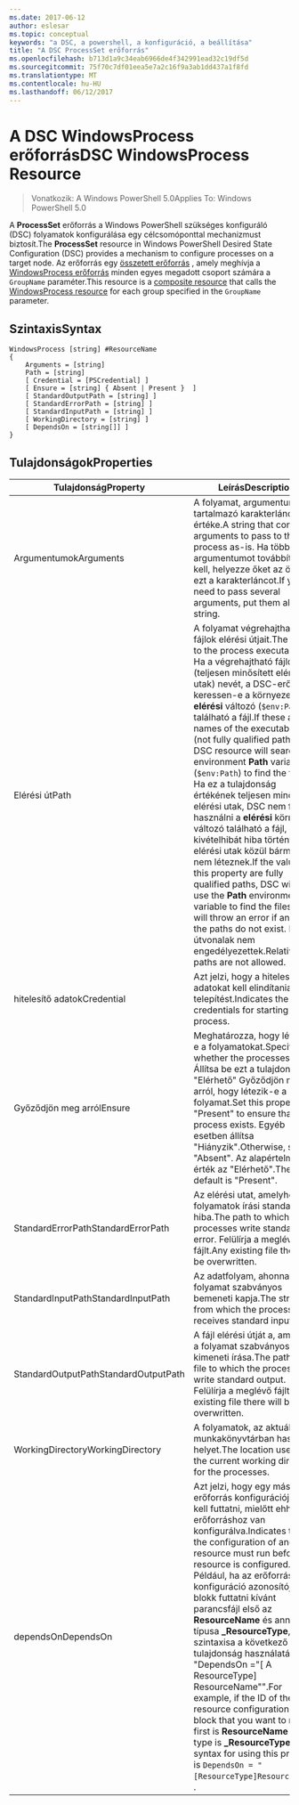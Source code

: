 ```yaml
---
ms.date: 2017-06-12
author: eslesar
ms.topic: conceptual
keywords: "a DSC, a powershell, a konfiguráció, a beállítása"
title: "A DSC ProcessSet erőforrás"
ms.openlocfilehash: b713d1a9c34eab6966de4f342991ead32c19df5d
ms.sourcegitcommit: 75f70c7df01eea5e7a2c16f9a3ab1dd437a1f8fd
ms.translationtype: MT
ms.contentlocale: hu-HU
ms.lasthandoff: 06/12/2017
---
```

# <a name="dsc-windowsprocess-resource"></a><span data-ttu-id="b6989-103">A DSC WindowsProcess erőforrás</span><span class="sxs-lookup"><span data-stu-id="b6989-103">DSC WindowsProcess Resource</span></span>

> <span data-ttu-id="b6989-104">Vonatkozik: A Windows PowerShell 5.0</span><span class="sxs-lookup"><span data-stu-id="b6989-104">Applies To: Windows PowerShell 5.0</span></span>

<span data-ttu-id="b6989-105">A **ProcessSet** erőforrás a Windows PowerShell szükséges konfiguráló (DSC) folyamatok konfigurálása egy célcsomóponttal mechanizmust biztosít.</span><span class="sxs-lookup"><span data-stu-id="b6989-105">The **ProcessSet** resource in Windows PowerShell Desired State Configuration (DSC) provides a mechanism to configure processes on a target node.</span></span> <span data-ttu-id="b6989-106">Az erőforrás egy [összetett erőforrás](authoringResourceComposite.md) , amely meghívja a [WindowsProcess erőforrás](windowsProcessResource.md) minden egyes megadott csoport számára a `GroupName` paraméter.</span><span class="sxs-lookup"><span data-stu-id="b6989-106">This resource is a [composite resource](authoringResourceComposite.md) that calls the [WindowsProcess resource](windowsProcessResource.md) for each group specified in the `GroupName` parameter.</span></span>

## <a name="syntax"></a><span data-ttu-id="b6989-107">Szintaxis</span><span class="sxs-lookup"><span data-stu-id="b6989-107">Syntax</span></span>

```
WindowsProcess [string] #ResourceName
{
    Arguments = [string]
    Path = [string]
    [ Credential = [PSCredential] ]
    [ Ensure = [string] { Absent | Present }  ]
    [ StandardOutputPath = [string] ]
    [ StandardErrorPath = [string] ]
    [ StandardInputPath = [string] ]   
    [ WorkingDirectory = [string] ]
    [ DependsOn = [string[]] ]
}
```

## <a name="properties"></a><span data-ttu-id="b6989-108">Tulajdonságok</span><span class="sxs-lookup"><span data-stu-id="b6989-108">Properties</span></span>
|  <span data-ttu-id="b6989-109">Tulajdonság</span><span class="sxs-lookup"><span data-stu-id="b6989-109">Property</span></span>  |  <span data-ttu-id="b6989-110">Leírás</span><span class="sxs-lookup"><span data-stu-id="b6989-110">Description</span></span>   | 
|---|---| 
| <span data-ttu-id="b6989-111">Argumentumok</span><span class="sxs-lookup"><span data-stu-id="b6989-111">Arguments</span></span>| <span data-ttu-id="b6989-112">A folyamat, argumentumokat tartalmazó karakterlánc-értéke.</span><span class="sxs-lookup"><span data-stu-id="b6989-112">A string that contains arguments to pass to the process as-is.</span></span> <span data-ttu-id="b6989-113">Ha több argumentumot továbbítani kell, helyezze őket az összes ezt a karakterláncot.</span><span class="sxs-lookup"><span data-stu-id="b6989-113">If you need to pass several arguments, put them all in this string.</span></span>| 
| <span data-ttu-id="b6989-114">Elérési út</span><span class="sxs-lookup"><span data-stu-id="b6989-114">Path</span></span>| <span data-ttu-id="b6989-115">A folyamat végrehajtható fájlok elérési útjait.</span><span class="sxs-lookup"><span data-stu-id="b6989-115">The paths to the process executables.</span></span> <span data-ttu-id="b6989-116">Ha a végrehajtható fájlok (teljesen minősített elérési utak) nevét, a DSC-erőforrás keressen-e a környezet **elérési** változó (`$env:Path`) található a fájl.</span><span class="sxs-lookup"><span data-stu-id="b6989-116">If these are the names of the executable files (not fully qualified paths), the DSC resource will search the environment **Path** variable (`$env:Path`) to find the files.</span></span> <span data-ttu-id="b6989-117">Ha ez a tulajdonság értékének teljesen minősített elérési utak, DSC nem fogja használni a **elérési** környezeti változó található a fájl, és kivételhibát hiba történt az elérési utak közül bármelyik nem léteznek.</span><span class="sxs-lookup"><span data-stu-id="b6989-117">If the values of this property are fully qualified paths, DSC will not use the **Path** environment variable to find the files, and will throw an error if any of the paths do not exist.</span></span> <span data-ttu-id="b6989-118">Relatív útvonalak nem engedélyezettek.</span><span class="sxs-lookup"><span data-stu-id="b6989-118">Relative paths are not allowed.</span></span>| 
| <span data-ttu-id="b6989-119">hitelesítő adatok</span><span class="sxs-lookup"><span data-stu-id="b6989-119">Credential</span></span>| <span data-ttu-id="b6989-120">Azt jelzi, hogy a hitelesítő adatokat kell elindítania a telepítést.</span><span class="sxs-lookup"><span data-stu-id="b6989-120">Indicates the credentials for starting the process.</span></span>| 
| <span data-ttu-id="b6989-121">Győződjön meg arról</span><span class="sxs-lookup"><span data-stu-id="b6989-121">Ensure</span></span>| <span data-ttu-id="b6989-122">Meghatározza, hogy létezik-e a folyamatokat.</span><span class="sxs-lookup"><span data-stu-id="b6989-122">Specifies whether the processes exists.</span></span> <span data-ttu-id="b6989-123">Állítsa be ezt a tulajdonságot "Elérhető" Győződjön meg arról, hogy létezik-e a folyamat.</span><span class="sxs-lookup"><span data-stu-id="b6989-123">Set this property to "Present" to ensure that the process exists.</span></span> <span data-ttu-id="b6989-124">Egyéb esetben állítsa "Hiányzik".</span><span class="sxs-lookup"><span data-stu-id="b6989-124">Otherwise, set it to "Absent".</span></span> <span data-ttu-id="b6989-125">Az alapértelmezett érték az "Elérhető".</span><span class="sxs-lookup"><span data-stu-id="b6989-125">The default is "Present".</span></span>| 
| <span data-ttu-id="b6989-126">StandardErrorPath</span><span class="sxs-lookup"><span data-stu-id="b6989-126">StandardErrorPath</span></span>| <span data-ttu-id="b6989-127">Az elérési utat, amelyhez a folyamatok írási standard hiba.</span><span class="sxs-lookup"><span data-stu-id="b6989-127">The path to which the processes write standard error.</span></span> <span data-ttu-id="b6989-128">Felülírja a meglévő fájlt.</span><span class="sxs-lookup"><span data-stu-id="b6989-128">Any existing file there will be overwritten.</span></span>| 
| <span data-ttu-id="b6989-129">StandardInputPath</span><span class="sxs-lookup"><span data-stu-id="b6989-129">StandardInputPath</span></span>| <span data-ttu-id="b6989-130">Az adatfolyam, ahonnan a folyamat szabványos bemeneti kapja.</span><span class="sxs-lookup"><span data-stu-id="b6989-130">The stream from which the process receives standard input.</span></span>| 
| <span data-ttu-id="b6989-131">StandardOutputPath</span><span class="sxs-lookup"><span data-stu-id="b6989-131">StandardOutputPath</span></span>| <span data-ttu-id="b6989-132">A fájl elérési útját a, amelyhez a folyamat szabványos kimeneti írása.</span><span class="sxs-lookup"><span data-stu-id="b6989-132">The path of the file to which the processes write standard output.</span></span> <span data-ttu-id="b6989-133">Felülírja a meglévő fájlt.</span><span class="sxs-lookup"><span data-stu-id="b6989-133">Any existing file there will be overwritten.</span></span>| 
| <span data-ttu-id="b6989-134">WorkingDirectory</span><span class="sxs-lookup"><span data-stu-id="b6989-134">WorkingDirectory</span></span>| <span data-ttu-id="b6989-135">A folyamatok, az aktuális munkakönyvtárban használt helyet.</span><span class="sxs-lookup"><span data-stu-id="b6989-135">The location used as the current working directory for the processes.</span></span>| 
| <span data-ttu-id="b6989-136">dependsOn</span><span class="sxs-lookup"><span data-stu-id="b6989-136">DependsOn</span></span> | <span data-ttu-id="b6989-137">Azt jelzi, hogy egy másik erőforrás konfigurációjának kell futtatni, mielőtt ehhez az erőforráshoz van konfigurálva.</span><span class="sxs-lookup"><span data-stu-id="b6989-137">Indicates that the configuration of another resource must run before this resource is configured.</span></span> <span data-ttu-id="b6989-138">Például, ha az erőforrás-konfiguráció azonosítója blokk futtatni kívánt parancsfájl első az **ResourceName** és annak típusa **_ResourceType**, szintaxisa a következő e tulajdonság használatával "DependsOn ="[ A ResourceType] ResourceName"".</span><span class="sxs-lookup"><span data-stu-id="b6989-138">For example, if the ID of the resource configuration script block that you want to run first is **ResourceName** and its type is **_ResourceType**, the syntax for using this property is `DependsOn = "[ResourceType]ResourceName"`\` .</span></span>| 

